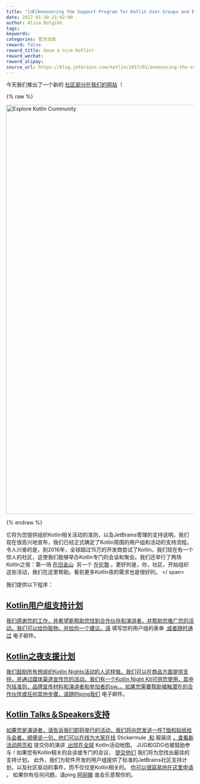 ```yaml
---
title: "[译]Announcing the Support Program for Kotlin User Groups and Events"
date: 2017-01-30 21:42:00
author: Alina Dolgikh
tags:
keywords:
categories: 官方动态
reward: false
reward_title: Have a nice Kotlin!
reward_wechat:
reward_alipay:
source_url: https://blog.jetbrains.com/kotlin/2017/01/announcing-the-support-program-for-kotlin-user-groups-and-events/
---
```


今天我们推出了一个新的 [社区部分在我们的网站](https://kotlinlang.org/community/) ！

{% raw %}
<p><img alt="Explore Kotlin Community" class="alignnone size-full wp-image-4547" height="1100" src="https://d3nmt5vlzunoa1.cloudfront.net/kotlin/files/2017/01/Screen-Shot-2017-01-26-at-17.37.05.png" width="1992"/></p>
{% endraw %}

它将为您提供组织Kotlin相关活动的准则，以及JetBrains管理的支持说明。我们现在很高兴地宣布，我们已经正式确定了Kotlin周围的用户组和活动的支持流程。
令人兴奋的是，到2016年，全球超过15万的开发商尝试了Kotlin。我们现在有一个惊人的社区，这使我们能够举办Kotlin专门的会谈和聚会。我们还举行了两场Kotlin之夜：第一场 [在旧金山](https://blog.jetbrains.com/kotlin/2016/06/kotlin-night-recordings/)  另一个 [在伦敦](https://blog.jetbrains.com/kotlin/2016/09/kotlin-night-in-london/) 。更好的是，你，社区，开始组织这些活动，我们在这里帮助。看到更多Kotlin夜的需求也是很好的。
<span id =“more-4539”> </ span> <br/>

我们提供以下程序：
##  [Kotlin用户组支持计划](https://kotlinlang.org/community/user-groups.html) 

 [我们感谢您的工作，并希望能帮助您找到合作伙伴和演讲者，并帮助您推广您的活动。我们可以给你赃物，并给你一个建议。请](https://docs.google.com/forms/d/e/1FAIpQLSdkLbD_SPbXZDVW2nQPgUiLCW4HOSXysOVK1jPLcShPfyhkNA/viewform) 填写您的用户组的表单 [ 或者随时通过](mailto:alina@jetbrains.com) 电子邮件。
##  [Kotlin之夜支援计划](https://kotlinlang.org/community/kotlin-nights.html) 

 [我们鼓励所有想组织Kotlin Nights活动的人这样做。我们可以在商品方面提供支持，并通过媒体渠道宣传您的活动。我们有一个Kotlin Night Kit可供您使用，其中包括准则，品牌宣传材料和演讲者和参加者的sw。。如果您需要帮助接触潜在的合作伙伴或任何其他步骤，请随时ping我们](mailto:alina@jetbrains.com) 电子邮件。
##  [Kotlin Talks＆Speakers支持](https://kotlinlang.org/community/talks.html) 

 [如果您是演讲者，请告诉我们即将举行的活动，我们将向您发送一件T恤和贴纸给与会者。顺便说一句，他们可以在线为大家在线](https://www.stickermule.com/user/1069238064/stickers) Stickermule [ 和](https://www.ptxstore.com/jetbrains/product_info.php?products_id=3011) 服装店 [。查看新活动网页和](https://docs.google.com/forms/d/e/1FAIpQLSfeXstxUcBsOypWtE9McIpYU82szB3yIYkU-30fNXOVoJocEQ/viewform) 提交你的演讲 [ 出现在全球](https://kotlinlang.org/community/talks.html) Kotlin活动地图。
JUG和GDG也被鼓励参与！如果您有Kotlin相关的会谈或专门的会议， [提交他们](https://docs.google.com/forms/d/e/1FAIpQLSfeXstxUcBsOypWtE9McIpYU82szB3yIYkU-30fNXOVoJocEQ/viewform) 我们将为您找出最佳的支持计划。
此外，我们为软件开发的用户组提供了标准的JetBrains社区支持计划，以及社区驱动的事件，而不仅仅是Kotlin相关的。 [你可以很容易地在这里申请](https://www.jetbrains.com/support/community/?fromMenu#section=communities) 。
如果你有任何问题，请ping [阿丽娜](mailto:alina@jetbrains.com) 谁会乐意帮你的。
